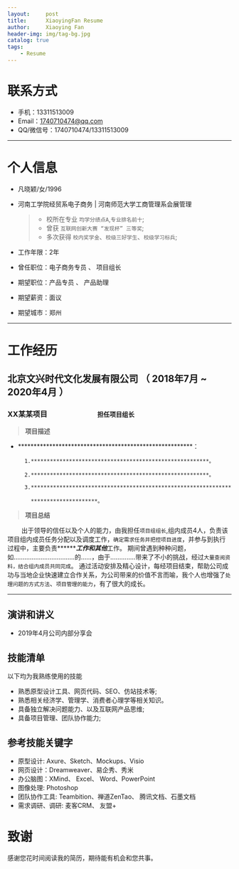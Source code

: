 ```yaml
---
layout:     post
title:      XiaoyingFan Resume
author:     Xiaoying Fan
header-img: img/tag-bg.jpg
catalog: true
tags:
    - Resume
---
```

# 联系方式
- 手机：13311513009
- Email：1740710474@qq.com
- QQ/微信号：1740710474/13311513009

---

# 个人信息

 - 凡晓颖/女/1996
 - 河南工学院经贸系电子商务 | 河南师范大学工商管理系会展管理
 
    > - 校所在专业 ```均学分绩点A```,```专业排名前十```;
    > - 曾获 ```互联网创新大赛 “发现杯” 三等奖```;
    > - 多次获得 ```校内奖学金```、```校级三好学生```、```校级学习标兵```;
    
 - 工作年限：2年
 - 曾任职位：电子商务专员 、 项目组长
 - 期望职位：产品专员 、 产品助理
 - 期望薪资：面议
 - 期望城市：郑州

---

# 工作经历

## 北京文兴时代文化发展有限公司 （ 2018年7月 ~ 2020年4月 ）

### **XX**某某项目 &nbsp;&nbsp;&nbsp;&nbsp;&nbsp;&nbsp;&nbsp;&nbsp;&nbsp;&nbsp;&nbsp;&nbsp;&nbsp;&nbsp;&nbsp;&nbsp;&nbsp;&nbsp;&nbsp;&nbsp;&nbsp;&nbsp;&nbsp;&nbsp;&nbsp;&nbsp;&nbsp;&nbsp;````担任项目组长````
>**项目描述**

- ********************************************************：

        1.********************************************************。
        
        2.********************************************************。
        
        3.***************************************************************
          
          *********************。
       
>**项目总结**
    
&nbsp;&nbsp;&nbsp;&nbsp;&nbsp;&nbsp;&nbsp;&nbsp;出于领导的信任以及个人的能力，由我担任```项目组组长```,组内成员4人，负责该项目组内成员任务分配以及调度工作，```确定需求任务并把控项目进度```，并参与到执行过程中，主要负责*********************工作和其他***************工作。
期间曾遇到种种问题，如..................................的......，由于..............带来了不小的挑战，经过```大量查阅资料，结合组内成员共同完成```。
通过活动安排及精心设计，每经项目结束，帮助公司成功与当地企业快速建立合作关系，为公司带来的价值不言而喻，我个人也增强了```处理问题的方式方法```、```项目管理的能力```，有了很大的成长。
   

---

## 演讲和讲义

 - 2019年4月公司内部分享会
 
## 技能清单
以下均为我熟练使用的技能

- 熟悉原型设计工具、网页代码、SEO、仿站技术等;
- 熟悉相关经济学、管理学、消费者心理学等相关知识。
- 具备独立解决问题能力、以及互联网产品思维;
- 具备项目管理、团队协作能力;

## 参考技能关键字

- 原型设计: Axure、Sketch、Mockups、Visio
- 网页设计：Dreamweaver、易企秀、秀米
- 办公脑图：XMind、 Excel、 Word、PowerPoint
- 图像处理: Photoshop
- 团队协作工具: Teambition、禅道ZenTao、 腾讯文档、石墨文档
- 需求调研、调研: 麦客CRM、 友盟+

# 致谢
感谢您花时间阅读我的简历，期待能有机会和您共事。
